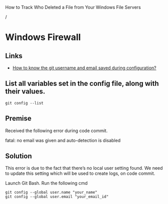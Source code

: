 How to Track Who Deleted a File from Your Windows File Servers

/

# Windows Firewall

## Links
* [How to know the git username and email saved during configuration?](https://stackoverflow.com/questions/46941346/how-to-know-the-git-username-and-email-saved-during-configuration)

## List all variables set in the config file, along with their values.
```
git config --list

```

## Premise
Received the following error during code commit.

fatal: no email was given and auto-detection is disabled

## Solution
This error is due to the fact that there’s no local user setting found. We need to update this setting which will be used to create logs, on code commit.

Launch Git Bash.
Run the following cmd
```` 
git config --global user.name "your_name"
git config --global user.email "your_email_id"
`````